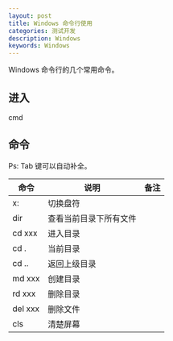 ```yaml
---
layout: post
title: Windows 命令行使用
categories: 测试开发
description: Windows
keywords: Windows
---
```


Windows 命令行的几个常用命令。

## 进入

cmd

## 命令

Ps: Tab 键可以自动补全。

|命令|说明|备注|
|--	|--	|--	|
|x:|切换盘符|	|
|dir|查看当前目录下所有文件|	|
|cd xxx|进入目录|	|
|cd .|当前目录|	|
|cd ..|返回上级目录|	|
|md xxx|创建目录|	|
|rd xxx|删除目录|	|
|del xxx|删除文件|	|
|cls|清楚屏幕|	|
